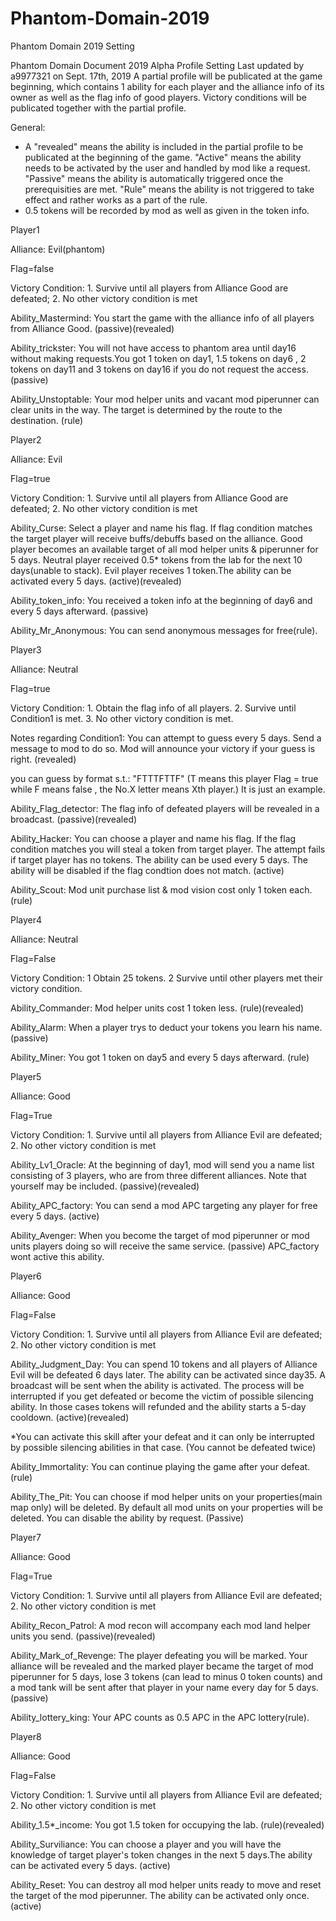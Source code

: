 # Phantom-Domain-2019
Phantom Domain 2019 Setting


Phantom Domain Document 2019 Alpha
Profile Setting
Last updated by a9977321 on Sept. 17th, 2019
A partial profile will be publicated at the game beginning, which contains 1 ability for each player and the alliance info of its owner as well as the flag info of good players. 
Victory conditions will be publicated together with the partial profile. 

General:

- A "revealed" means the ability is included in the partial profile to be publicated at the beginning of the game. 
"Active" means the ability needs to be activated by the user and handled by mod like a request. 
"Passive" means the ability is automatically triggered once the prerequisities are met. 
"Rule" means the ability is not triggered to take effect and rather works as a part of the rule. 
- 0.5 tokens will be recorded by mod as well as given in the token info. 


Player1

Alliance: Evil(phantom)

Flag=false

Victory Condition: 1. Survive until all players from Alliance Good are defeated; 2. No other victory condition is met

Ability_Mastermind: You start the game with the alliance info of all players from Alliance Good. (passive)(revealed)

Ability_trickster: You will not have access to phantom area until day16 without making requests.You got 1 token on day1, 1.5 tokens on day6 , 2 tokens on day11 and 3 tokens on day16 if you do not request the access.   (passive)

Ability_Unstoptable: Your mod helper units and vacant mod piperunner can clear units in the way. The target is determined by the route to the destination. (rule)




Player2

Alliance: Evil

Flag=true

Victory Condition: 1. Survive until all players from Alliance Good are defeated; 2. No other victory condition is met

Ability_Curse: Select a player and name his flag. If flag condition matches the target player will receive buffs/debuffs based on the alliance. Good player becomes an available target of all mod helper units & piperunner for 5 days. Neutral player received 0.5* tokens from the lab for the next 10 days(unable to stack). Evil player receives 1 token.The ability can be activated every 5 days.  (active)(revealed)

Ability_token_info: You received a token info at the beginning of day6 and every 5 days afterward. (passive)


Ability_Mr_Anonymous: You can send anonymous messages for free(rule). 





Player3

Alliance: Neutral

Flag=true

Victory Condition: 1. Obtain the flag info of all players. 2. Survive until Condition1 is met. 3. No other victory condition is met. 

Notes regarding Condition1: You can attempt to guess every 5 days. Send a message to mod to do so. Mod will announce your victory if your guess is right. (revealed)

you can guess by format s.t.: "FTTTFTTF" (T means this player Flag = true while F means false , the No.X letter means Xth player.) It is just an example. 

Ability_Flag_detector: The flag info of defeated players will be revealed in a broadcast. (passive)(revealed)

Ability_Hacker: You can choose a player and name his flag. If the flag condition matches you will steal a token from target player. The attempt fails if target player has no tokens. The ability can be used every 5 days. The ability will be disabled if the flag condtion does not match. (active)

Ability_Scout: Mod unit purchase list & mod vision cost only 1 token each. (rule)





Player4

Alliance: Neutral

Flag=False

Victory Condition: 1 Obtain 25 tokens. 2 Survive until other players met their victory condition. 

Ability_Commander: Mod helper units cost 1 token less. (rule)(revealed)

Ability_Alarm: When a player trys to deduct your tokens you learn his name. (passive)

Ability_Miner: You got 1 token on day5 and every 5 days afterward. (rule)





Player5

Alliance: Good

Flag=True

Victory Condition: 1. Survive until all players from Alliance Evil are defeated; 2. No other victory condition is met

Ability_Lv1_Oracle:  At the beginning of day1, mod will send you a name list consisting of 3 players, who are from three different alliances. Note that yourself may be included. (passive)(revealed)

Ability_APC_factory: You can send a mod APC targeting any player for free every 5 days. (active)

Ability_Avenger: When you become the target of mod piperunner or mod units players doing so will receive the same service. (passive)
APC_factory wont active this ability.




Player6

Alliance: Good

Flag=False

Victory Condition: 1. Survive until all players from Alliance Evil are defeated; 2. No other victory condition is met

Ability_Judgment_Day: You can spend 10 tokens and all players of Alliance Evil will be defeated 6 days later. The ability can be activated since day35. A broadcast will be sent when the ability is activated. The process will be interrupted if you get defeated or become the victim of possible silencing ability. In those cases tokens will refunded and the ability starts a 5-day cooldown. (active)(revealed)

*You can activate this skill after your defeat and it can only be interrupted by possible silencing abilities in that case. (You cannot be defeated twice)

Ability_Immortality: You can continue playing the game after your defeat. (rule)

Ability_The_Pit: You can choose if mod helper units on your properties(main map only) will be deleted. By default all mod units on your properties will be deleted. You can disable the ability by request. (Passive)





Player7

Alliance: Good

Flag=True

Victory Condition: 1. Survive until all players from Alliance Evil are defeated; 2. No other victory condition is met

Ability_Recon_Patrol: A mod recon will accompany each mod land helper units you send. (passive)(revealed)

Ability_Mark_of_Revenge: The player defeating you will be marked.  Your alliance will be revealed and the marked player became the target of mod piperunner for 5 days, lose 3 tokens (can lead to minus 0 token counts) and a mod tank will be sent after that player in your name every day for 5 days. (passive)

Ability_lottery_king: Your APC counts as 0.5 APC in the APC lottery(rule). 







Player8

Alliance: Good

Flag=False

Victory Condition: 1. Survive until all players from Alliance Evil are defeated; 2. No other victory condition is met

Ability_1.5*_income: You got 1.5 token for occupying the lab. (rule)(revealed)

Ability_Surviliance: You can choose a player and you will have the knowledge of target player's token changes in the next 5 days.The ability can be activated every 5 days.  (active)

Ability_Reset: You can destroy all mod helper units ready to move and reset the target of the mod piperunner. The ability can be activated only once. (active)


